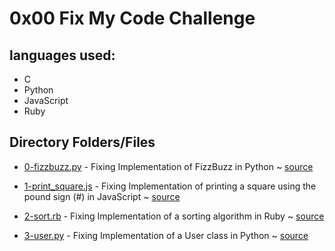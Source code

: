 # 0x00 Fix My Code Challenge

## languages used:

* C
* Python
* JavaScript
* Ruby

## Directory Folders/Files

* [0-fizzbuzz.py](0-fizzbuzz.py) - Fixing Implementation of FizzBuzz in Python ~ [source](https://github.com/alx-tools/0x00-Fix_My_Code_Challenge/blob/master/0-fizzbuzz.py)
* [1-print_square.js](1-print_square.js) - Fixing Implementation of printing a square using the pound sign (#) in JavaScript ~ [source](https://github.com/alx-tools/0x00-Fix_My_Code_Challenge/blob/master/1-print_square.js)

* [2-sort.rb](2-sort.rb) - Fixing Implementation of a sorting algorithm in Ruby ~ [source](https://github.com/alx-tools/0x00-Fix_My_Code_Challenge/blob/master/2-sort.rb)

* [3-user.py](3-user.py) - Fixing Implementation of a User class in Python ~ [source](https://github.com/alx-tools/0x00-Fix_My_Code_Challenge/blob/master/3-user.py)
